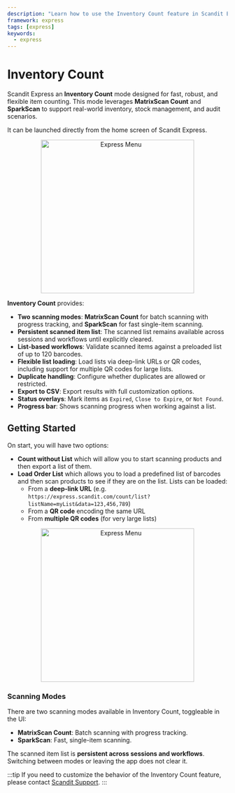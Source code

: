 ```yaml
---
description: "Learn how to use the Inventory Count feature in Scandit Express."
framework: express
tags: [express]
keywords:
  - express
---
```


# Inventory Count

Scandit Express an **Inventory Count** mode designed for fast,
robust, and flexible item counting. This mode leverages **MatrixScan Count** and **SparkScan** to support real-world inventory, stock management, and audit scenarios.

It can be launched directly from the home screen of Scandit Express.

<p align="center">
  <img src="/img/express/express_menu.jpeg" alt="Express Menu" width="350px" />
</p>

**Inventory Count** provides:

- **Two scanning modes**: **MatrixScan Count** for batch scanning with progress tracking, and **SparkScan** for fast single-item scanning.
- **Persistent scanned item list**: The scanned list remains available across sessions and workflows until explicitly cleared.
- **List-based workflows**: Validate scanned items against a preloaded list of up to 120 barcodes.
- **Flexible list loading**: Load lists via deep-link URLs or QR codes, including support for multiple QR codes for large lists.
- **Duplicate handling**: Configure whether duplicates are allowed or restricted.
- **Export to CSV**: Export results with full customization options.
- **Status overlays**: Mark items as `Expired`, `Close to Expire`, or `Not Found`.
- **Progress bar**: Shows scanning progress when working against a list.

## Getting Started

On start, you will have two options: 

* **Count without List** which will allow you to start scanning products and then export a list of them.
* **Load Order List** which allows you to load a predefined list of barcodes and then scan products to see if they are on the list. Lists can be loaded:
    - From a **deep-link URL** (e.g. `https://express.scandit.com/count/list?listName=myList&data=123,456,789`)
    - From a **QR code** encoding the same URL
    - From **multiple QR codes** (for very large lists)

<p align="center">
  <img src="/img/express/inventory_count.jpg" alt="Express Menu" width="350px" />
</p>

### Scanning Modes

There are two scanning modes available in Inventory Count, toggleable in the UI:

- **MatrixScan Count**: Batch scanning with progress tracking.
- **SparkScan**: Fast, single-item scanning.

The scanned item list is **persistent across sessions and workflows**.
Switching between modes or leaving the app does not clear it.

:::tip
If you need to customize the behavior of the Inventory Count feature, please contact [Scandit Support](mailto:support@scandit.com).
:::